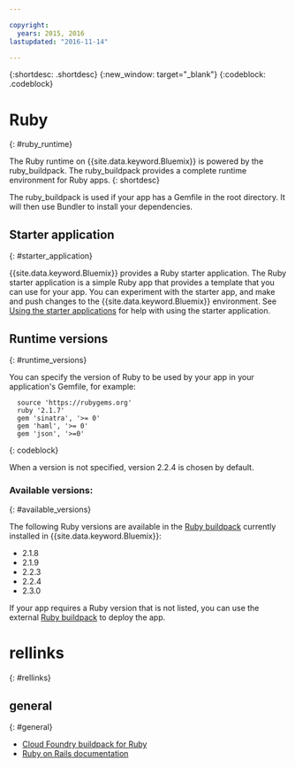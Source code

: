 ```yaml
---

copyright:
  years: 2015, 2016
lastupdated: "2016-11-14"

---
```


{:shortdesc: .shortdesc}
{:new_window: target="_blank"}
{:codeblock: .codeblock}

# Ruby
{: #ruby_runtime}

The Ruby runtime on {{site.data.keyword.Bluemix}} is powered by the ruby_buildpack.
The ruby_buildpack provides a complete runtime environment for Ruby apps.
{: shortdesc}

The ruby_buildpack is used if your app has a Gemfile in the root directory. It will then use Bundler to install your dependencies.

## Starter application
{: #starter_application}

{{site.data.keyword.Bluemix}} provides a Ruby starter application.  The Ruby starter application is a simple Ruby app that provides a template that you can use for your app. You can experiment with the starter app, and make and push changes to the  {{site.data.keyword.Bluemix}}
environment.  See [Using the starter applications](/docs/cfapps/starter_app_usage.html) for help with using the starter application.

## Runtime versions
{: #runtime_versions}

You can specify the version of Ruby to be used by your app in your application's Gemfile, for example:


```
  source 'https://rubygems.org'
  ruby '2.1.7'
  gem 'sinatra', '>= 0'
  gem 'haml', '>= 0'
  gem 'json', '>=0'
```
{: codeblock}

When a version is not specified, version 2.2.4 is chosen by default.

### Available versions:
{: #available_versions}

The following Ruby versions are available in the
[Ruby buildpack](https://github.com/cloudfoundry/ruby-buildpack/releases/tag/v1.6.16)
currently installed in {{site.data.keyword.Bluemix}}:

* 2.1.8
* 2.1.9
* 2.2.3
* 2.2.4
* 2.3.0

If your app requires a Ruby version that is not listed,
you can use the external
[Ruby buildpack](https://github.com/cloudfoundry/ruby-buildpack) to
deploy the app.

# rellinks
{: #rellinks}
## general
{: #general}
* [Cloud Foundry buildpack for Ruby](https://github.com/cloudfoundry/cf-buildpack-ruby)
* [Ruby on Rails documentation](http://api.rubyonrails.org/)
